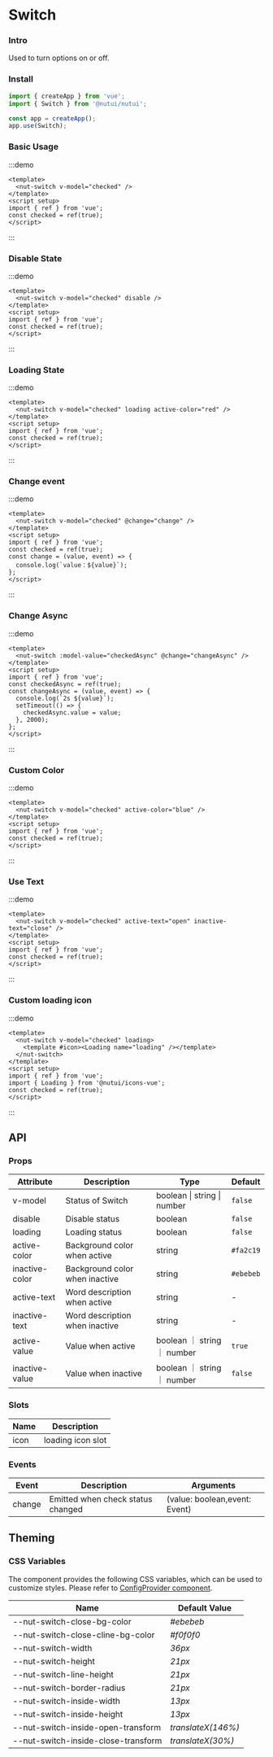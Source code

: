 # Switch

### Intro

Used to turn options on or off.

### Install

```js
import { createApp } from 'vue';
import { Switch } from '@nutui/nutui';

const app = createApp();
app.use(Switch);
```

### Basic Usage

:::demo

```vue
<template>
  <nut-switch v-model="checked" />
</template>
<script setup>
import { ref } from 'vue';
const checked = ref(true);
</script>
```

:::

### Disable State

:::demo

```vue
<template>
  <nut-switch v-model="checked" disable />
</template>
<script setup>
import { ref } from 'vue';
const checked = ref(true);
</script>
```

:::

### Loading State

:::demo

```vue
<template>
  <nut-switch v-model="checked" loading active-color="red" />
</template>
<script setup>
import { ref } from 'vue';
const checked = ref(true);
</script>
```

:::

### Change event

:::demo

```vue
<template>
  <nut-switch v-model="checked" @change="change" />
</template>
<script setup>
import { ref } from 'vue';
const checked = ref(true);
const change = (value, event) => {
  console.log(`value：${value}`);
};
</script>
```

:::

### Change Async

:::demo

```vue
<template>
  <nut-switch :model-value="checkedAsync" @change="changeAsync" />
</template>
<script setup>
import { ref } from 'vue';
const checkedAsync = ref(true);
const changeAsync = (value, event) => {
  console.log(`2s ${value}`);
  setTimeout(() => {
    checkedAsync.value = value;
  }, 2000);
};
</script>
```

:::

### Custom Color

:::demo

```vue
<template>
  <nut-switch v-model="checked" active-color="blue" />
</template>
<script setup>
import { ref } from 'vue';
const checked = ref(true);
</script>
```

:::

### Use Text

:::demo

```vue
<template>
  <nut-switch v-model="checked" active-text="open" inactive-text="close" />
</template>
<script setup>
import { ref } from 'vue';
const checked = ref(true);
</script>
```

:::

### Custom loading icon

:::demo

```vue
<template>
  <nut-switch v-model="checked" loading>
    <template #icon><Loading name="loading" /></template>
  </nut-switch>
</template>
<script setup>
import { ref } from 'vue';
import { Loading } from '@nutui/icons-vue';
const checked = ref(true);
</script>
```

:::

## API

### Props

| Attribute | Description | Type | Default |
| --- | --- | --- | --- |
| v-model | Status of Switch | boolean \| string \| number | `false` |
| disable | Disable status | boolean | `false` |
| loading | Loading status | boolean | `false` |
| active-color | Background color when active | string | `#fa2c19` |
| inactive-color | Background color when inactive | string | `#ebebeb` |
| active-text | Word description when active | string | - |
| inactive-text | Word description when inactive | string | - |
| active-value | Value when active | boolean ｜ string ｜ number | `true` |
| inactive-value | Value when inactive | boolean ｜ string ｜ number | `false` |

### Slots

| Name | Description |
| --- | --- |
| icon | loading icon slot |

### Events

| Event | Description | Arguments |
| --- | --- | --- |
| change | Emitted when check status changed | (value: boolean,event: Event) |

## Theming

### CSS Variables

The component provides the following CSS variables, which can be used to customize styles. Please refer to [ConfigProvider component](#/en-US/component/configprovider).

| Name | Default Value |
| --- | --- |
| --nut-switch-close-bg-color | _#ebebeb_ |
| --nut-switch-close-cline-bg-color | _#f0f0f0_ |
| --nut-switch-width | _36px_ |
| --nut-switch-height | _21px_ |
| --nut-switch-line-height | _21px_ |
| --nut-switch-border-radius | _21px_ |
| --nut-switch-inside-width | _13px_ |
| --nut-switch-inside-height | _13px_ |
| --nut-switch-inside-open-transform | _translateX(146%)_ |
| --nut-switch-inside-close-transform | _translateX(30%)_ |
